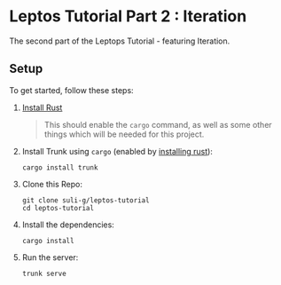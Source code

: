 # Leptos Tutorial Part 2 : Iteration

The second part of the Leptops Tutorial - featuring Iteration.

## Setup

To get started, follow these steps:

1. [Install Rust](^1)
    > This should enable the `cargo` command, as well as some other things which will be needed for this project.

2. Install Trunk using `cargo` (enabled by [installing rust]()):

    ```shell
    cargo install trunk
    ```

3. Clone this Repo:

    ```shell
    git clone suli-g/leptos-tutorial
    cd leptos-tutorial
    ```

4. Install the dependencies:

    ```
    cargo install

    ```

5. Run the server:

    ```
    trunk serve
    ```
